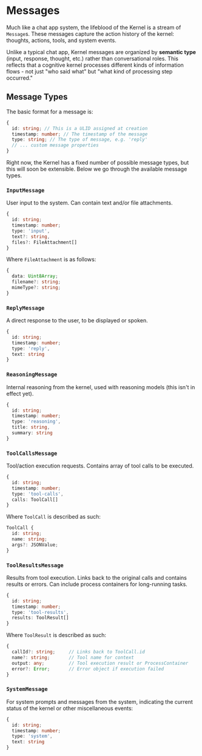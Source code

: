# Messages

Much like a chat app system, the lifeblood of the Kernel is a stream of `Message`s. These messages capture the action history of the kernel: thoughts, actions, tools, and system events.

Unlike a typical chat app, Kernel messages are organized by **semantic type** (input, response, thought, etc.) rather than conversational roles. This reflects that a cognitive kernel processes different kinds of information flows - not just "who said what" but "what kind of processing step occurred."

## Message Types

The basic format for a message is:

```typescript
{
  id: string; // This is a ULID assigned at creation
  timestamp: number; // The timestamp of the message
  type: string; // The type of message, e.g. 'reply'
  // ... custom message properties
}
```

Right now, the Kernel has a fixed number of possible message types, but this will soon be extensible. Below we go through the available message types.

### `InputMessage`

User input to the system. Can contain text and/or file attachments.

```typescript
{
  id: string;
  timestamp: number;
  type: 'input',
  text?: string,
  files?: FileAttachment[]
}
```

Where `FileAttachment` is as follows:

```typescript
{
  data: Uint8Array;
  filename?: string;
  mimeType?: string;
}
```

### `ReplyMessage`

A direct response to the user, to be displayed or spoken.

```typescript
{
  id: string;
  timestamp: number;
  type: 'reply',
  text: string
}
```

### `ReasoningMessage`

Internal reasoning from the kernel, used with reasoning models (this isn't in effect yet).

```typescript
{
  id: string;
  timestamp: number;
  type: 'reasoning',
  title: string,
  summary: string
}
```

### `ToolCallsMessage`

Tool/action execution requests. Contains array of tool calls to be executed.

```typescript
{
  id: string;
  timestamp: number;
  type: 'tool-calls',
  calls: ToolCall[]
}
```

Where `ToolCall` is described as such:

```typescript
ToolCall {
  id: string;
  name: string;
  args?: JSONValue;
}
```

### `ToolResultsMessage`

Results from tool execution. Links back to the original calls and contains results or errors. Can include process containers for long-running tasks.

```typescript
{
  id: string;
  timestamp: number;
  type: 'tool-results',
  results: ToolResult[]
}
```

Where `ToolResult` is described as such:

```typescript
{
  callId?: string;     // Links back to ToolCall.id
  name?: string;       // Tool name for context
  output: any;         // Tool execution result or ProcessContainer
  error?: Error;       // Error object if execution failed
}
```

### `SystemMessage`

For system prompts and messages from the system, indicating the current status of the kernel or other miscellaneous events:

```typescript
{
  id: string;
  timestamp: number;
  type: 'system',
  text: string
}
```
